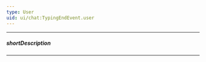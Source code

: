 ```yaml
---
type: User
uid: ui/chat:TypingEndEvent.user
---
```

---
##### shortDescription
<!-- Description goes here -->

---
<!-- Description goes here -->